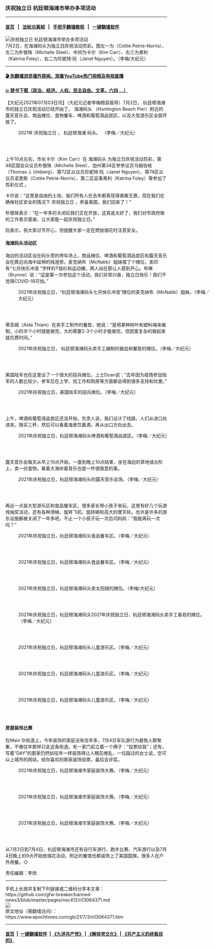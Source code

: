 ### 庆祝独立日 杭廷顿海滩市举办多项活动
------------------------

#### [首页](https://github.com/gfw-breaker/banned-news3/blob/master/README.md) &nbsp;&nbsp;|&nbsp;&nbsp; [法轮功真相](https://github.com/begood0513/basic/blob/master/README.md)  &nbsp;&nbsp;|&nbsp;&nbsp; [手把手翻墙教程](https://github.com/gfw-breaker/guides/wiki)  &nbsp;&nbsp;|&nbsp;&nbsp; [一键翻墙软件](https://github.com/gfw-breaker/nogfw/blob/master/README.md)  



<div><img alt="庆祝独立日 杭廷顿海滩市举办多项活动" class="attachment-djy_600_400 size-djy_600_400 wp-post-image" src="https://i.epochtimes.com/assets/uploads/2021/07/id13064381-IMG_0998-e1625278019893.jpg"/>
<div class="caption">
 7月2日，在海滩码头为独立日庆祝活动剪彩。图左一为（Cottie Petrie-Norris）、左二为朴银珠（Michelle Steel）、中间为卡尔（Kim Carr）、右三为弗利（Katrina Foley）、右二为珍妮特·阮（Janet Nguyen）。（李梅/大纪元）
</div></div><hr/>

#### [ 🎬  免翻墙浏览墙外禁闻、观看YouTube热门视频及电视直播](https://github.com/gfw-breaker/HelloWorld)

#### [ 💥  禁书下载（政治、经济、人权、民主自由、文革、六四 ...）](https://github.com/gfw-breaker/books/blob/master/README.md)

<div><p>
 【大纪元2021年07月03日讯】（大纪元记者李梅橙县报导）7月2日，
 <ok href="https://www.epochtimes.com/gb/tag/%E6%9D%AD%E5%BB%B7%E9%A1%BF%E6%B5%B7%E6%BB%A9.html">
  杭廷顿海滩
 </ok>
 市的独立日庆祝活动已经开始了，
 <ok href="https://www.epochtimes.com/gb/tag/%E6%B5%B7%E6%BB%A9%E7%A0%81%E5%A4%B4.html">
  海滩码头
 </ok>
 （Huntington Beach Pier）附近的露天音乐会、商品摊位、食物餐车、啤酒和葡萄酒品尝区，以及大型游乐区全部开放了。
</p>
<figure aria-describedby="caption-attachment-13064382" class="wp-caption aligncenter" id="attachment_13064382" style="width: 600px">
 <ok href="https://i.epochtimes.com/assets/uploads/2021/07/id13064382-IMG_0990.jpg" target="_blank">
  <img alt="" class="size-large wp-image-13064382" src="https://i.epochtimes.com/assets/uploads/2021/07/id13064382-IMG_0990-600x450.jpg"/>
 </ok>
 <br/><figcaption class="wp-caption-text" id="caption-attachment-13064382">
  2021年
  <ok href="https://www.epochtimes.com/gb/tag/%E5%BA%86%E7%A5%9D%E7%8B%AC%E7%AB%8B%E6%97%A5.html">
   庆祝独立日
  </ok>
  ，
  <ok href="https://www.epochtimes.com/gb/tag/%E6%9D%AD%E5%BB%B7%E9%A1%BF%E6%B5%B7%E6%BB%A9.html">
   杭廷顿海滩
  </ok>
  码头。 （李梅／大纪元）
 </figcaption><br/>
</figure><br/>
<p>
 上午10点左右，市长卡尔（Kim Carr）在
 <ok href="https://www.epochtimes.com/gb/tag/%E6%B5%B7%E6%BB%A9%E7%A0%81%E5%A4%B4.html">
  海滩码头
 </ok>
 为独立日庆祝活动剪彩，第48区国会众议员朴银珠（Michelle Steel）、加州第34区参参议员乌姆伯格（Thomas J. Umberg）、第72区众议员珍妮特·阮（Janet Nguyen）、第74区众议员诺里斯（Cottie Petrie-Norris）、第二区监事弗利（Katrina Foley）等参加了
 <ok href="https://www.epochtimes.com/gb/tag/%E5%89%AA%E5%BD%A9%E4%BB%AA%E5%BC%8F.html">
  剪彩仪式
 </ok>
 。
</p>
<p>
 卡尔说：“这里是自由的土地，我们所有人在去年都表现得勇敢无畏，现在我们在确保社区安全的情况下
 <ok href="https://www.epochtimes.com/gb/tag/%E5%BA%86%E7%A5%9D%E7%8B%AC%E7%AB%8B%E6%97%A5.html">
  庆祝独立日
 </ok>
 ，恭喜美国，我们回来了！”
</p>
<p>
 朴银珠表示：“在一年多的关闭后我们正在开放，这真是太好了，我们对市政府做的工作表示感谢，让大家能一起庆祝独立日。”
</p>
<p>
 阮表示，祝大家过节开心，但提醒大家一定在燃放烟花时注意安全。
</p>
<h4>
 海滩码头活动区
</h4>
<p>
 海边的活动区设在码头旁的停车场上，商品摊位、啤酒和葡萄酒品尝区和露天音乐会在靠近向海中延伸的栈道旁。麦克纳布（McNabb）姐妹摆了个摊位，卖印有“七月快乐冲浪 ”字样的T恤衫和运动帽，两人站在那让人感到开心。布琳（Brynne）说：“这是第一次参加这个活动，我们非常兴奋，独立日快乐！我们不觉得COVID-19可怕。”
</p>
<figure aria-describedby="caption-attachment-13064384" class="wp-caption aligncenter" id="attachment_13064384" style="width: 600px">
 <ok href="https://i.epochtimes.com/assets/uploads/2021/07/id13064384-IMG_1080.jpg" target="_blank">
  <img alt="" class="size-large wp-image-13064384" src="https://i.epochtimes.com/assets/uploads/2021/07/id13064384-IMG_1080-600x450.jpg"/>
 </ok>
 <br/><figcaption class="wp-caption-text" id="caption-attachment-13064384">
  2021年庆祝独立日，“杭廷顿海滩码头七月快乐冲浪”摊位的麦克纳布（McNabb）姐妹。（李梅／大纪元）
 </figcaption><br/>
</figure><br/>
<p>
 蒂亚姆（Aida Thiam）在卖手工制作的餐垫，她说：“是用某种树叶和塑料绳来编制，小的半个小时就能做完，大的需要2-3个小时才能做完，但团案复杂的做起来就花费时间。”
</p>
<figure aria-describedby="caption-attachment-13064387" class="wp-caption aligncenter" id="attachment_13064387" style="width: 600px">
 <ok href="https://i.epochtimes.com/assets/uploads/2021/07/id13064387-IMG_1074.jpg" target="_blank">
  <img alt="" class="size-large wp-image-13064387" src="https://i.epochtimes.com/assets/uploads/2021/07/id13064387-IMG_1074-600x450.jpg"/>
 </ok>
 <br/><figcaption class="wp-caption-text" id="caption-attachment-13064387">
  2021年庆祝独立日， 杭廷顿海滩码头卖手工编制的器皿和餐垫的摊位。（李梅／大纪元）
 </figcaption><br/>
</figure><br/>
<p>
 美国陆军也在这里设了一个很大的招兵摊位，上士Doan说：“去年因为疫情参加陆军的人数比较少，参军后在上学、找工作和购房等方面都会得到很多支持和优惠。”
</p>
<figure aria-describedby="caption-attachment-13064389" class="wp-caption aligncenter" id="attachment_13064389" style="width: 600px">
 <ok href="https://i.epochtimes.com/assets/uploads/2021/07/id13064389-IMG_1078.jpg" target="_blank">
  <img alt="" class="size-large wp-image-13064389" src="https://i.epochtimes.com/assets/uploads/2021/07/id13064389-IMG_1078-600x450.jpg"/>
 </ok>
 <br/><figcaption class="wp-caption-text" id="caption-attachment-13064389">
  2021年庆祝独立日，美国陆军的招兵摊位。（李梅／大纪元）
 </figcaption><br/>
</figure><br/>
<p>
 上午，啤酒和葡萄酒品尝区还没开始，负责人说，我们设计了线路，人们从进口处进来，限买三杯，然后可以看着海景饮着酒，再从出口方向出去。
</p>
<figure aria-describedby="caption-attachment-13064416" class="wp-caption aligncenter" id="attachment_13064416" style="width: 600px">
 <ok href="https://i.epochtimes.com/assets/uploads/2021/07/id13064416-IMG_1197.jpg" target="_blank">
  <img alt="" class="size-large wp-image-13064416" src="https://i.epochtimes.com/assets/uploads/2021/07/id13064416-IMG_1197-600x450.jpg"/>
 </ok>
 <br/><figcaption class="wp-caption-text" id="caption-attachment-13064416">
  2021年庆祝独立日，杭廷顿海滩码头啤酒和葡萄酒品尝区。（李梅／大纪元）
 </figcaption><br/>
</figure><br/>
<p>
 露天音乐会每天从早上10点开始，一直到晚上10点结束，坐在海边的草地或台阶上，卖一份食物，看着大海听着音乐也是一件很惬意的事。
</p>
<figure aria-describedby="caption-attachment-13064418" class="wp-caption aligncenter" id="attachment_13064418" style="width: 600px">
 <ok href="https://i.epochtimes.com/assets/uploads/2021/07/id13064418-IMG_1215.jpg" target="_blank">
  <img alt="" class="size-large wp-image-13064418" src="https://i.epochtimes.com/assets/uploads/2021/07/id13064418-IMG_1215-600x450.jpg"/>
 </ok>
 <br/><figcaption class="wp-caption-text" id="caption-attachment-13064418">
  2021年庆祝独立日，杭廷顿海滩码头的露天音乐会场。（李梅／大纪元）
 </figcaption><br/>
</figure><br/>
<p>
 再远一点是大型游乐区和食品餐车区，很多家长带小孩子来玩，这里有好几个玩游戏抽奖活动，还有各种滑梯、旋转飞机、旋转碗和高大的摩天轮。也许是许多的游乐设施都被关闭了一年多吧，不止一个小孩子玩一次后问妈妈：“我能再玩一次吗？”
</p>
<figure aria-describedby="caption-attachment-13064399" class="wp-caption aligncenter" id="attachment_13064399" style="width: 600px">
 <ok href="https://i.epochtimes.com/assets/uploads/2021/07/id13064399-IMG_1094.jpg" target="_blank">
  <img alt="" class="size-large wp-image-13064399" src="https://i.epochtimes.com/assets/uploads/2021/07/id13064399-IMG_1094-600x450.jpg"/>
 </ok>
 <br/><figcaption class="wp-caption-text" id="caption-attachment-13064399">
  2021年庆祝独立日，杭廷顿海滩码头食品餐车区。（李梅／大纪元）
 </figcaption><br/>
</figure><br/>
<figure aria-describedby="caption-attachment-13064402" class="wp-caption aligncenter" id="attachment_13064402" style="width: 600px">
 <ok href="https://i.epochtimes.com/assets/uploads/2021/07/id13064402-IMG_1099.jpg" target="_blank">
  <img alt="" class="size-large wp-image-13064402" src="https://i.epochtimes.com/assets/uploads/2021/07/id13064402-IMG_1099-600x450.jpg"/>
 </ok>
 <br/><figcaption class="wp-caption-text" id="caption-attachment-13064402">
  2021年庆祝独立日，杭廷顿海滩码头食品餐车区。（李梅／大纪元）
 </figcaption><br/>
</figure><br/>
<figure aria-describedby="caption-attachment-13064393" class="wp-caption aligncenter" id="attachment_13064393" style="width: 600px">
 <ok href="https://i.epochtimes.com/assets/uploads/2021/07/id13064393-IMG_1082.jpg" target="_blank">
  <img alt="" class="size-large wp-image-13064393" src="https://i.epochtimes.com/assets/uploads/2021/07/id13064393-IMG_1082-600x450.jpg"/>
 </ok>
 <br/><figcaption class="wp-caption-text" id="caption-attachment-13064393">
  2021年庆祝独立日，杭廷顿海滩码头卖太阳镜的摊位。（李梅/大纪元）
 </figcaption><br/>
</figure><br/>
<figure aria-describedby="caption-attachment-13064396" class="wp-caption aligncenter" id="attachment_13064396" style="width: 600px">
 <ok href="https://i.epochtimes.com/assets/uploads/2021/07/id13064396-IMG_10922.jpg" target="_blank">
  <img alt="" class="size-large wp-image-13064396" src="https://i.epochtimes.com/assets/uploads/2021/07/id13064396-IMG_10922-600x446.jpg"/>
 </ok>
 <br/><figcaption class="wp-caption-text" id="caption-attachment-13064396">
  2021年庆祝独立日，杭廷顿海滩码头2021年庆祝独立日，杭廷顿海滩码头卖手工香皂的摊位。（李梅／大纪元）
 </figcaption><br/>
</figure><br/>
<figure aria-describedby="caption-attachment-13064407" class="wp-caption aligncenter" id="attachment_13064407" style="width: 600px">
 <ok href="https://i.epochtimes.com/assets/uploads/2021/07/id13064407-IMG_1104.jpg" target="_blank">
  <img alt="" class="size-large wp-image-13064407" src="https://i.epochtimes.com/assets/uploads/2021/07/id13064407-IMG_1104-600x450.jpg"/>
 </ok>
 <br/><figcaption class="wp-caption-text" id="caption-attachment-13064407">
  2021年庆祝独立日，杭廷顿海滩码头儿童游乐区。（李梅／大纪元）
 </figcaption><br/>
</figure><br/>
<figure aria-describedby="caption-attachment-13064409" class="wp-caption aligncenter" id="attachment_13064409" style="width: 600px">
 <ok href="https://i.epochtimes.com/assets/uploads/2021/07/id13064409-IMG_1132.jpg" target="_blank">
  <img alt="" class="size-large wp-image-13064409" src="https://i.epochtimes.com/assets/uploads/2021/07/id13064409-IMG_1132-600x450.jpg"/>
 </ok>
 <br/><figcaption class="wp-caption-text" id="caption-attachment-13064409">
  2021年庆祝独立日，杭廷顿海滩码头儿童游乐区。（李梅／大纪元）
 </figcaption><br/>
</figure><br/>
<figure aria-describedby="caption-attachment-13064411" class="wp-caption aligncenter" id="attachment_13064411" style="width: 600px">
 <ok href="https://i.epochtimes.com/assets/uploads/2021/07/id13064411-IMG_1134.jpg" target="_blank">
  <img alt="" class="size-large wp-image-13064411" src="https://i.epochtimes.com/assets/uploads/2021/07/id13064411-IMG_1134-600x450.jpg"/>
 </ok>
 <br/><figcaption class="wp-caption-text" id="caption-attachment-13064411">
  2021年庆祝独立日，杭廷顿海滩码头儿童游乐区。（李梅／大纪元）
 </figcaption><br/>
</figure><br/>
<h4>
 <ok href="https://www.epochtimes.com/gb/tag/%E6%88%BF%E5%B1%8B%E8%A3%85%E9%A5%B0%E6%AF%94%E8%B5%9B.html">
  房屋装饰比赛
 </ok>
</h4>
<p>
 在Main St街道上，今年装饰的家庭没有往年多，7月4日车队游行为避免人群聚集，不像往年那样只走这条街道。有一家门前立着一个牌子：“投票给我”；还有，写着“DAY”的那家仍然如往年一样装饰得让人眼花缭乱，一位路过的女士说，您可以上城市的网站，给你喜欢的那家装饰投票，最后会评奖。
</p>
<figure aria-describedby="caption-attachment-13064424" class="wp-caption aligncenter" id="attachment_13064424" style="width: 600px">
 <ok href="https://i.epochtimes.com/assets/uploads/2021/07/id13064424-IMG_1287.jpg" target="_blank">
  <img alt="" class="size-large wp-image-13064424" src="https://i.epochtimes.com/assets/uploads/2021/07/id13064424-IMG_1287-600x450.jpg"/>
 </ok>
 <br/><figcaption class="wp-caption-text" id="caption-attachment-13064424">
  2021年庆祝独立日，杭廷顿海滩市家庭装饰大赛。（李梅／大纪元）
 </figcaption><br/>
</figure><br/>
<figure aria-describedby="caption-attachment-13064425" class="wp-caption aligncenter" id="attachment_13064425" style="width: 600px">
 <ok href="https://i.epochtimes.com/assets/uploads/2021/07/id13064425-IMG_1323.jpg" target="_blank">
  <img alt="" class="size-large wp-image-13064425" src="https://i.epochtimes.com/assets/uploads/2021/07/id13064425-IMG_1323-600x450.jpg"/>
 </ok>
 <br/><figcaption class="wp-caption-text" id="caption-attachment-13064425">
  2021年庆祝独立日，杭廷顿海滩市家庭装饰大赛。（李梅／大纪元）
 </figcaption><br/>
</figure><br/>
<figure aria-describedby="caption-attachment-13064428" class="wp-caption aligncenter" id="attachment_13064428" style="width: 600px">
 <ok href="https://i.epochtimes.com/assets/uploads/2021/07/id13064428-IMG_13003.jpg" target="_blank">
  <img alt="" class="size-large wp-image-13064428" src="https://i.epochtimes.com/assets/uploads/2021/07/id13064428-IMG_13003-600x450.jpg"/>
 </ok>
 <br/><figcaption class="wp-caption-text" id="caption-attachment-13064428">
  2021年庆祝独立日，杭廷顿海滩市家庭装饰大赛。（李梅／大纪元）
 </figcaption><br/>
</figure><br/>
<p>
 从7月2日到7月4日，杭廷顿海滩市还有自行车游行、跑步比赛、汽车游行以及7月4日晚上的9点开始放烟花活动，附近的餐馆也都装饰上了美国国旗，很多人在户外用餐。◇
</p>
<p>
 责任编辑：李欣
</p>
</div>
<hr/>
手机上长按并复制下列链接或二维码分享本文章：<br/>
https://github.com/gfw-breaker/banned-news3/blob/master/pages/nsc412/n13064371.md <br/>
<a href='https://github.com/gfw-breaker/banned-news3/blob/master/pages/nsc412/n13064371.md'><img src='https://github.com/gfw-breaker/banned-news3/blob/master/pages/nsc412/n13064371.md.png'/></a> <br/>
原文地址（需翻墙访问）：https://www.epochtimes.com/gb/21/7/3/n13064371.htm


------------------------
#### [首页](https://github.com/gfw-breaker/banned-news3/blob/master/README.md) &nbsp;|&nbsp; [一键翻墙软件](https://github.com/gfw-breaker/nogfw/blob/master/README.md) &nbsp;| [《九评共产党》](https://github.com/gfw-breaker/9ping.md/blob/master/README.md#九评之一评共产党是什么) | [《解体党文化》](https://github.com/gfw-breaker/jtdwh.md/blob/master/README.md) | [《共产主义的终极目的》](https://github.com/gfw-breaker/gczydzjmd.md/blob/master/README.md)


<img src='http://gfw-breaker.win/banned-news3/pages/nsc412/n13064371.md' width='0px' height='0px'/>